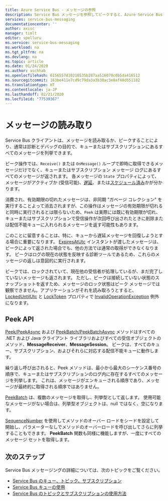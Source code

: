 ```yaml
---
title: Azure Service Bus - メッセージの参照
description: Service Bus メッセージを参照してピークすると、Azure Service Bus クライアントは、キューまたはサブスクリプションに存在するすべてのメッセージを列挙できます。
services: service-bus-messaging
documentationcenter: ''
author: axisc
manager: timlt
editor: spelluru
ms.service: service-bus-messaging
ms.workload: na
ms.tgt_pltfrm: na
ms.devlang: na
ms.topic: article
ms.date: 01/24/2020
ms.author: aschhab
ms.openlocfilehash: 6156557d10210535b287aa516070c0b5da416512
ms.sourcegitcommit: 163be411e7cd9c79da3a3b38ac3e0af48d551182
ms.translationtype: HT
ms.contentlocale: ja-JP
ms.lasthandoff: 02/21/2020
ms.locfileid: "77539367"
---
```

# <a name="message-browsing"></a>メッセージの読み取り

Service Bus クライアントは、メッセージを読み取るか、ピークすることにより、通常は診断とデバッグの目的で、キューまたはサブスクリプションにあるすべてのメッセージを列挙できます。

ピーク操作では、`Receive()` または `OnMessage()` ループで即時に取得できるメッセージだけでなく、キューまたはサブスクリプション メッセージ ログにあるすべてのメッセージが返されます。 各メッセージの `State` プロパティによって、メッセージがアクティブか (受信可能)、[遅延](message-deferral.md)、または[スケジュール済み](message-sequencing.md)かが分かります。

消費され、有効期限の切れたメッセージは、非同期 "ガベージ コレクション" を実行することよって消去されますが、この操作はメッセージの有効期限が切れると同時に実行されるとは限らないため、`Peek` は実際には既に有効期限が切れ、キューまたはサブスクリプションで受信操作が次回呼び出されたときに削除または配信不能キューに入れられるメッセージを返す可能性もあります。

このことに留意することは、特に、キューから遅延メッセージを回復しようとする場合に重要になります。 [ExpiresAtUtc](/dotnet/api/microsoft.azure.servicebus.message.expiresatutc#Microsoft_Azure_ServiceBus_Message_ExpiresAtUtc) インスタントが渡したメッセージは、ピークによって返された場合でも、他の方法では通常の取得ができなくなります。 ピークはログの現在の状態を反映する診断ツールであるため、これらのメッセージの返しは意図的に実行されます。

ピークでは、ロックされていて、現在他の受信者が処理しているが、まだ完了していないメッセージも返されます。 ただし、ピークは接続していない状態のスナップショットを返すため、メッセージのロック状態はピーク メッセージでは観察できません。アプリケーションがそれを読み取ろうとすると、[LockedUntilUtc](/dotnet/api/microsoft.azure.servicebus.message.systempropertiescollection.lockeduntilutc) と [LockToken](/dotnet/api/microsoft.azure.servicebus.message.systempropertiescollection.locktoken#Microsoft_Azure_ServiceBus_Message_SystemPropertiesCollection_LockToken) プロパティで [InvalidOperationException](/dotnet/api/system.invalidoperationexception) 例外になります。

## <a name="peek-apis"></a>Peek API

[Peek/PeekAsync](/dotnet/api/microsoft.azure.servicebus.core.messagereceiver.peekasync#Microsoft_Azure_ServiceBus_Core_MessageReceiver_PeekAsync) および [PeekBatch/PeekBatchAsync](/dotnet/api/microsoft.servicebus.messaging.queueclient.peekbatchasync#Microsoft_ServiceBus_Messaging_QueueClient_PeekBatchAsync_System_Int64_System_Int32_) メソッドはすべての .NET および Java クライアント ライブラリおよびすべての受信オブジェクトのメソッド、**MessageReceiver**、**MessageSession**。 ピークは、すべてのキュー、サブスクリプション、およびそれらに対応する配信不能キューに動作します。

繰り返し呼び出されると、Peek メソッドは、最小から最大のシーケンス番号の順序で、キューまたはサブスクリプションのログ内に存在するすべてのメッセージを列挙します。 これは、メッセージがエンキューされる順序であり、メッセージが最終的に取得される順序ではありません。

[PeekBatch](/dotnet/api/microsoft.servicebus.messaging.queueclient.peekbatch#Microsoft_ServiceBus_Messaging_QueueClient_PeekBatch_System_Int32_) は、複数のメッセージを取得し、列挙型として返します。 使用可能なメッセージがない場合は、列挙型オブジェクトは、null ではなく、空になります。

[SequenceNumber](/dotnet/api/microsoft.azure.servicebus.message.systempropertiescollection.sequencenumber#Microsoft_Azure_ServiceBus_Message_SystemPropertiesCollection_SequenceNumber) を使用してメソッドのオーバー ロードをシードを設定して開始し、パラメーターなしでメソッドのオーバーロードを呼び出してさらに列挙することもできます。 **PeekBatch** 関数も同様に機能しますが、一度にすべてのメッセージ セットを取得します。

## <a name="next-steps"></a>次のステップ

Service Bus メッセージングの詳細については、次のトピックをご覧ください。

* [Service Bus のキュー、トピック、サブスクリプション](service-bus-queues-topics-subscriptions.md)
* [Service Bus キューの使用](service-bus-dotnet-get-started-with-queues.md)
* [Service Bus のトピックとサブスクリプションの使用方法](service-bus-dotnet-how-to-use-topics-subscriptions.md)
